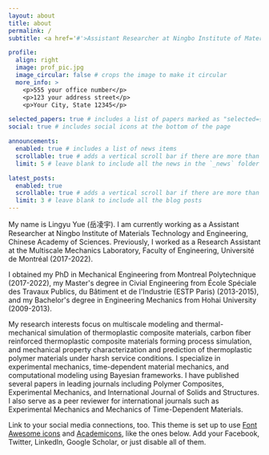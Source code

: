 ```yaml
---
layout: about
title: about
permalink: /
subtitle: <a href='#'>Assistant Researcher at Ningbo Institute of Materials Technology and Engineering

profile:
  align: right
  image: prof_pic.jpg
  image_circular: false # crops the image to make it circular
  more_info: >
    <p>555 your office number</p>
    <p>123 your address street</p>
    <p>Your City, State 12345</p>

selected_papers: true # includes a list of papers marked as "selected={true}"
social: true # includes social icons at the bottom of the page

announcements:
  enabled: true # includes a list of news items
  scrollable: true # adds a vertical scroll bar if there are more than 3 news items
  limit: 5 # leave blank to include all the news in the `_news` folder

latest_posts:
  enabled: true
  scrollable: true # adds a vertical scroll bar if there are more than 3 new posts items
  limit: 3 # leave blank to include all the blog posts
---
```


My name is Lingyu Yue (岳凌宇). I am currently working as a Assistant Researcher at Ningbo Institute of Materials Technology and Engineering, Chinese Academy of Sciences. Previously, I worked as a Research Assistant at the Multiscale Mechanics Laboratory, Faculty of Engineering, Université de Montréal (2017-2022).

I obtained my PhD in Mechanical Engineering from Montreal Polytechnique (2017-2022), my Master's degree in Civial Engineering from École Spéciale des Travaux Publics, du Bâtiment et de l'Industrie (ESTP Paris) (2013-2015), and my Bachelor's degree in Engineering Mechanics from Hohai University (2009-2013).

My research interests focus on multiscale modeling and thermal-mechanical simulation of thermoplastic composite materials, carbon fiber reinforced thermoplastic composite materials forming process simulation, and mechanical property characterization and prediction of thermoplastic polymer materials under harsh service conditions. I specialize in experimental mechanics, time-dependent material mechanics, and computational modeling using Bayesian frameworks. I have published several papers in leading journals including Polymer Composites, Experimental Mechanics, and International Journal of Solids and Structures. I also serve as a peer reviewer for international journals such as Experimental Mechanics and Mechanics of Time-Dependent Materials.


Link to your social media connections, too. This theme is set up to use [Font Awesome icons](https://fontawesome.com/) and [Academicons](https://jpswalsh.github.io/academicons/), like the ones below. Add your Facebook, Twitter, LinkedIn, Google Scholar, or just disable all of them.
